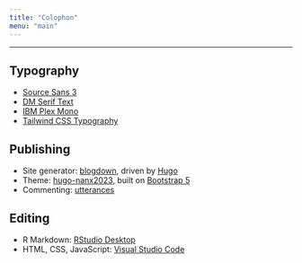 ```yaml
---
title: "Colophon"
menu: "main"
---
```


<hr>

## Typography

- [Source Sans 3](https://github.com/adobe-fonts/source-sans)
- [DM Serif Text](https://github.com/googlefonts/dm-fonts)
- [IBM Plex Mono](https://github.com/IBM/plex)
- [Tailwind CSS Typography](https://github.com/tailwindlabs/tailwindcss-typography)

## Publishing

- Site generator: [blogdown](https://github.com/rstudio/blogdown), driven by [Hugo](https://gohugo.io/)
- Theme: [hugo-nanx2023](https://github.com/nanxstats/hugo-nanx2023), built on [Bootstrap 5](https://getbootstrap.com/)
- Commenting: [utterances](https://utteranc.es/)

## Editing

- R Markdown: [RStudio Desktop](https://www.rstudio.com/products/rstudio/)
- HTML, CSS, JavaScript: [Visual Studio Code](https://code.visualstudio.com/)

